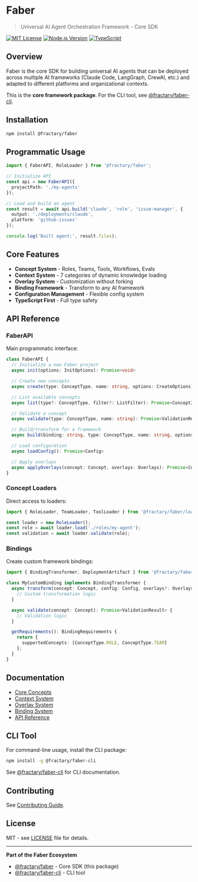 # Faber

> Universal AI Agent Orchestration Framework - Core SDK

[![MIT License](https://img.shields.io/badge/license-MIT-blue.svg)](LICENSE)
[![Node.js Version](https://img.shields.io/badge/node-%3E%3D18.0.0-brightgreen)](package.json)
[![TypeScript](https://img.shields.io/badge/typescript-5.3.3-blue)](https://www.typescriptlang.org/)

## Overview

Faber is the core SDK for building universal AI agents that can be deployed across multiple AI frameworks (Claude Code, LangGraph, CrewAI, etc.) and adapted to different platforms and organizational contexts.

This is the **core framework package**. For the CLI tool, see [@fractary/faber-cli](https://www.npmjs.com/package/@fractary/faber-cli).

## Installation

```bash
npm install @fractary/faber
```

## Programmatic Usage

```typescript
import { FaberAPI, RoleLoader } from '@fractary/faber';

// Initialize API
const api = new FaberAPI({
  projectPath: './my-agents'
});

// Load and build an agent
const result = await api.build('claude', 'role', 'issue-manager', {
  output: './deployments/claude',
  platform: 'github-issues'
});

console.log('Built agent:', result.files);
```

## Core Features

- **Concept System** - Roles, Teams, Tools, Workflows, Evals
- **Context System** - 7 categories of dynamic knowledge loading
- **Overlay System** - Customization without forking
- **Binding Framework** - Transform to any AI framework
- **Configuration Management** - Flexible config system
- **TypeScript First** - Full type safety

## API Reference

### FaberAPI

Main programmatic interface:

```typescript
class FaberAPI {
  // Initialize a new Faber project
  async init(options: InitOptions): Promise<void>

  // Create new concepts
  async create(type: ConceptType, name: string, options: CreateOptions): Promise<void>

  // List available concepts
  async list(type?: ConceptType, filter?: ListFilter): Promise<ConceptInfo[]>

  // Validate a concept
  async validate(type: ConceptType, name: string): Promise<ValidationResult>

  // Build/transform for a framework
  async build(binding: string, type: ConceptType, name: string, options: BuildOptions): Promise<DeploymentArtifact>

  // Load configuration
  async loadConfig(): Promise<Config>

  // Apply overlays
  async applyOverlays(concept: Concept, overlays: Overlays): Promise<Concept>
}
```

### Concept Loaders

Direct access to loaders:

```typescript
import { RoleLoader, TeamLoader, ToolLoader } from '@fractary/faber/loaders';

const loader = new RoleLoader();
const role = await loader.load('./roles/my-agent');
const validation = await loader.validate(role);
```

### Bindings

Create custom framework bindings:

```typescript
import { BindingTransformer, DeploymentArtifact } from '@fractary/faber/bindings';

class MyCustomBinding implements BindingTransformer {
  async transform(concept: Concept, config: Config, overlays?: Overlays): Promise<DeploymentArtifact> {
    // Custom transformation logic
  }

  async validate(concept: Concept): Promise<ValidationResult> {
    // Validation logic
  }

  getRequirements(): BindingRequirements {
    return {
      supportedConcepts: [ConceptType.ROLE, ConceptType.TEAM]
    };
  }
}
```

## Documentation

- [Core Concepts](https://github.com/fractary/faber-cli/blob/main/docs/concepts.md)
- [Context System](https://github.com/fractary/faber-cli/blob/main/docs/contexts.md)
- [Overlay System](https://github.com/fractary/faber-cli/blob/main/docs/overlays.md)
- [Binding System](https://github.com/fractary/faber-cli/blob/main/docs/bindings.md)
- [API Reference](https://github.com/fractary/faber-cli/blob/main/docs/api.md)

## CLI Tool

For command-line usage, install the CLI package:

```bash
npm install -g @fractary/faber-cli
```

See [@fractary/faber-cli](https://www.npmjs.com/package/@fractary/faber-cli) for CLI documentation.

## Contributing

See [Contributing Guide](https://github.com/fractary/faber-cli/blob/main/docs/contributing.md).

## License

MIT - see [LICENSE](LICENSE) file for details.

---

**Part of the Faber Ecosystem**
- [@fractary/faber](https://www.npmjs.com/package/@fractary/faber) - Core SDK (this package)
- [@fractary/faber-cli](https://www.npmjs.com/package/@fractary/faber-cli) - CLI tool

